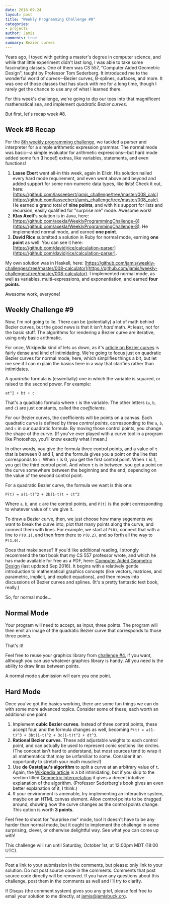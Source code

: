 ```yaml
---
date: 2016-09-24
layout: post
title: "Weekly Programming Challenge #9"
categories:
- projects
author: Jamis
comments: true
summary: Bezier curves
---
```


Years ago, I toyed with getting a master's degree in computer science, and while that little experiment didn't last long, I was able to take some fascinating classes. One of them was CS 557, "Computer Aided Geometric Design", taught by Professor Tom Sederberg. It introduced me to the wonderful world of _curves_--Bezier curves, B-splines, surfaces, and more. It was one of those classes that has stuck with me for a long time, though I rarely get the chance to use any of what I learned there.

For this week's challenge, we're going to dip our toes into that magnificent mathematical sea, and implement _quadratic Bezier curves_.

But first, let's recap week #8.

## Week #8 Recap

For the [8th weekly programming challenge](weblog.jamisbuck.org/2016/9/17/weekly-programming-challenge-8.html), we tackled a parser and interpreter for a simple arithmetic expression grammar. The normal mode was basic--a simple evaluator for arithmetic expressions--but hard mode added some fun (I hope!) extras, like variables, statements, and even functions!

1. **Lasse Ebert** went all-in this week, again in Elixir. His solution nailed every hard mode requirement, and even went above and beyond and added support for some non-numeric data types, like lists! Check it out, here: [https://github.com/lasseebert/jamis_challenge/tree/master/008_calc](https://github.com/lasseebert/jamis_challenge/tree/master/008_calc). He earned a grand total of **nine points**, and with his support for lists and recursion, easily qualified for "surprise me" mode. Awesome work!
2. **Klas Axell**'s solution is in Java, here: [https://github.com/axekla/WeeklyProgrammingChallenge-8](https://github.com/axekla/WeeklyProgrammingChallenge-8). He implemented normal mode, and earned **one point**.
3. **David Rice** submitted a solution in Ruby for normal mode, earning **one point** as well. You can see it here: [https://github.com/davidjrice/calculation-parser](https://github.com/davidjrice/calculation-parser).

My own solution was in Haskell, here: [https://github.com/jamis/weekly-challenges/tree/master/008-calculator](https://github.com/jamis/weekly-challenges/tree/master/008-calculator). I implemented normal mode, as well as variables, multi-expressions, and exponentiation, and earned **four points**.

Awesome work, everyone!


## Weekly Challenge #9

Now, I'm not going to lie. There can be (potentially) a lot of math behind Bezier curves, but the good news is that it isn't _hard_ math. At least, not for the basic stuff. The algorithms for rendering a Bezier curve are iterative, using only basic arithmatic.

For once, Wikipedia kind of lets us down, as it's [article on Bezier curves](https://en.wikipedia.org/wiki/Bézier_curve) is fairly dense and kind of intimidating. We're going to focus just on quadratic Bezier curves for normal mode, here, which simplifies things a bit, but let me see if I can explain the basics here in a way that clarifies rather than intimidates.

A _quadratic_ formula is (essentially) one in which the variable is squared, or raised to the second power. For example:

    at^2 + bt + c

That's a quadratic formula where `t` is the variable. The other letters (`a`, `b`, and `c`) are just constants, called the _coefficients_.

For our Bezier curves, the coefficients will be points on a canvas. Each quadratic curve is defined by three _control points_, corresponding to the `a`, `b`, and `c` in our quadratic formula. By moving those control points, you change the shape of the curve. (If you've ever played with a curve tool in a program like Photoshop, you'll know exactly what I mean.)

In other words, you give the formula three control points, and a value of `t` that is between 0 and 1, and the formula gives you a point on the line that corresponds to `t`. When `t` is 0, you get the first control point. When `t` is 1, you get the third control point. And when `t` is in between, you get a point on the curve somewhere between the beginning and the end, depending on the value of the second control point.

For a quadratic Bezier curve, the formula we want is this one:

    P(t) = a(1-t)^2 + 2b(1-t)t + ct^2

Where `a`, `b`, and `c` are the control points, and `P(t)` is the point corresponding to whatever value of `t` we give it.

To draw a Bezier curve, then, we just choose how many segements we want to break the curve into, plot that many points along the curve, and connect them with lines. For example, we start at `P(0)`, connect that with a line to `P(0.1)`, and then from there to `P(0.2)`, and so forth all the way to `P(1.0)`.

Does that make sense? If you'd like additional reading, I strongly recommend the text book that my CS 557 professor wrote, and which he has made available for free as a PDF, here: [Computer Aided Geometric Design](http://tom.cs.byu.edu/~557/text/cagd.pdf) (last updated Sep 2016). It begins with a relatively gentle introduction to mathematical graphics concepts (like vectors, matrices, and parametric, implicit, and explicit equations), and then moves into discussions of Bezier curves and splines. (It's a pretty fantastic text book, really.)

So, for normal mode...

## Normal Mode

Your program will need to accept, as input, three points. The program will then emit an image of the quadratic Bezier curve that corresponds to those three points.

That's it!

Feel free to reuse your graphics library from [challenge #4](https://medium.com/@jamis/weekly-programming-challenge-4-7fe42f28d5d4), if you want, although you can use whatever graphics library is handy. All you need is the ability to draw lines between points.

A normal mode submission will earn you one point.


## Hard Mode

Once you've got the basics working, there are some fun things we can do with some more advanced topics. Consider some of these, each worth an additional one point:

1. Implement **cubic Bezier curves**. Instead of three control points, these accept four, and the formula changes as well, becoming `P(t) = a(1-t)^3 + 3bt(1-t)^2 + 3c(1-t)t^2 + dt^3`.
2. **Rational Bezier curves**. These add adjustable weights to each control point, and can actually be used to represent conic sections like circles. (The concept isn't hard to understand, but most sources tend to wrap it all mathematics that may be unfamiliar to some. Consider it an opportunity to stretch your math muscles!)
3. Use **de Casteljau's algorithm** to split a curve at an arbitrary value of `t`. Again, the [Wikipedia article](https://en.wikipedia.org/wiki/De_Casteljau%27s_algorithm) is a bit intimidating, but if you skip to the section titled [Geometric Interpretation](https://en.wikipedia.org/wiki/De_Casteljau%27s_algorithm#Geometric_interpretation) it gives a decent intuitive explanation of the algorithm. (Professor Sederberg's book gives an even better explanation of it, I think.)
4. If your environment is amenable, try implementing an interactive system, maybe on an HTML canvas element. Allow control points to be dragged around, showing how the curve changes as the control points change. This option is worth **3 points**.

Feel free to shoot for "surprise me" mode, too! It doesn't have to be any harder than normal mode, but it ought to implement the challenge in some surprising, clever, or otherwise delightful way. See what you can come up with!

This challenge will run until Saturday, October 1st, at 12:00pm MDT (18:00 UTC).

* * *

Post a link to your submission in the comments, but please: only link to your solution. Do not post source code in the comments. Comments that post source code directly will be removed. If you have any questions about this challenge, post them in the comments as well and I’ll try to clarify.

If Disqus (the comment system) gives you any grief, please feel free to email your solution to me directly, at jamis@jamisbuck.org.

